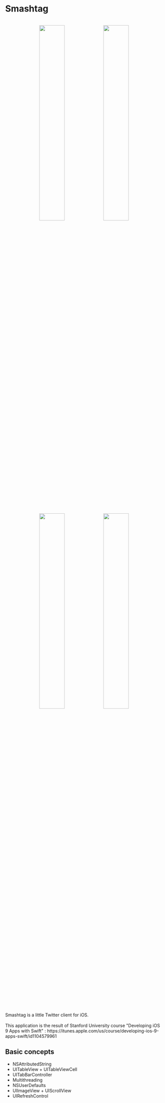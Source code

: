 # Smashtag 

<br/>
<div align="center">
<img src="http://i.imgur.com/KQPWKjU.png" width="40%" />
<img src="http://i.imgur.com/jYOzZlK.png" width="40%" />
<img src="http://i.imgur.com/QeiGsQ5.png" width="40%" />
<img src="http://i.imgur.com/shjkb9O.png" width="40%" />
</div>

<br/>
<br/>
Smashtag is a little Twitter client for iOS. <br/><br/>
This application is the result of Stanford University course "Developing iOS 9 Apps with Swift" : https://itunes.apple.com/us/course/developing-ios-9-apps-swift/id1104579961 


## Basic concepts
- NSAttributedString
- UITableView + UITableViewCell
- UITabBarController
- Multithreading
- NSUserDefaults
- UIImageView + UIScrollView
- UIRefreshControl
